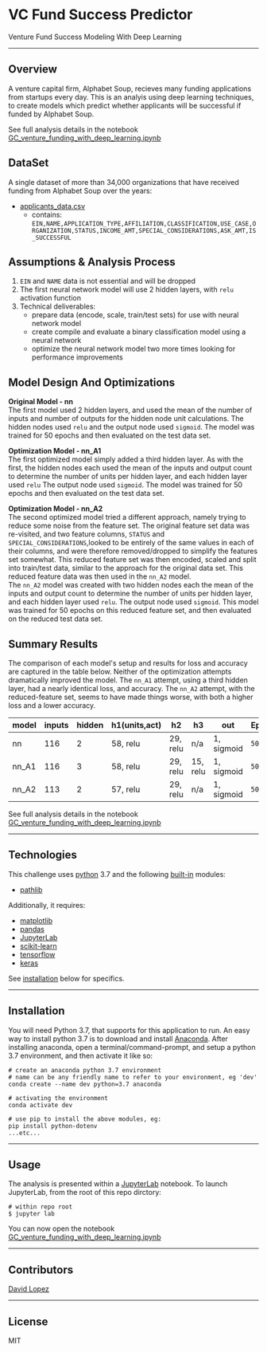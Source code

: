 # VC Fund Success Predictor
Venture Fund Success Modeling With Deep Learning

---

## Overview
A venture capital firm, Alphabet Soup, recieves many funding applications from startups every day. This is an analyis using deep learning techniques, to create models which predict whether applicants will be successful if funded by Alphabet Soup.  

See full analysis details in the notebook [GC_venture_funding_with_deep_learning.ipynb](app/GC_venture_funding_with_deep_learning.ipynb)  


## DataSet
A single dataset of more than 34,000 organizations that have received funding from Alphabet Soup over the years:
- [applicants_data.csv](data/applicants_data.csv)
  - contains: `EIN,NAME,APPLICATION_TYPE,AFFILIATION,CLASSIFICATION,USE_CASE,ORGANIZATION,STATUS,INCOME_AMT,SPECIAL_CONSIDERATIONS,ASK_AMT,IS_SUCCESSFUL`  


## Assumptions & Analysis Process
1) `EIN` and `NAME` data is not essential and will be dropped
2) The first neural network model will use 2 hidden layers, with `relu` activation function
2) Technical deliverables:
    - prepare data (encode, scale, train/test sets) for use with neural network model
    - create compile and evaluate a binary classification model using a neural network
    - optimize the neural network model two more times looking for performance improvements


## Model Design And Optimizations

**Original Model - nn**  
The first model used 2 hidden layers, and used the mean of the number of inputs and number of outputs for the hidden node unit calculations. The hidden nodes used `relu` and the output node used `sigmoid`. The model was trained for 50 epochs and then evaluated on the test data set.

**Optimization Model - nn_A1**  
The first optimized model simply added a third hidden layer. As with the first, the hidden nodes each used the mean of the inputs and output count to determine the number of units per hidden layer, and each hidden layer used `relu` The output node used `sigmoid`. The model was trained for 50 epochs and then evaluated on the test data set.

**Optimization Model - nn_A2**  
The second optimized model tried a different approach, namely trying to reduce some noise from the feature set. The original feature set data was re-visited, and two feature columns, `STATUS` and `SPECIAL_CONSIDERATIONS`,looked to be entirely of the same values in each of their columns, and were therefore removed/dropped to simplify the features set somewhat. This reduced feature set was then encoded, scaled and split into train/test data, similar to the approach for the original data set. This reduced feature data was then used in the `nn_A2` model.  
The `nn_A2` model was created with two hidden nodes each the mean of the inputs and output count to determine the number of units per hidden layer, and each hidden layer used `relu`. The output node used `sigmoid`. This model was trained for 50 epochs on this reduced feature set, and then evaluated on the reduced test data set.  

## Summary Results

The comparison of each model's setup and results for loss and accuracy are captured in the table below. Neither of the optimization attempts dramatically improved the model. The `nn_A1` attempt, using a third hidden layer, had a nearly identical loss, and accuracy. The `nn_A2` attempt, with the reduced-feature set, seems to have made things worse, with both a higher loss and a lower accuracy.

| model | inputs | hidden | h1(units,act) | h2 | h3 | out | Epoch | Loss | Acc |
| :--- | --- | --- | --- | --- | --- | --- | --- | --- | --- |
| nn | 116 | 2 | 58, relu | 29, relu | n/a | 1, sigmoid | `50` | `0.5532` | `0.7311` |
| nn_A1 | 116 | 3 | 58, relu | 29, relu | 15, relu | 1, sigmoid | `50` | `0.5551` | `0.7299` |
| nn_A2 | 113 | 2 | 57, relu | 29, relu | n/a | 1, sigmoid | `50` | `0.9219` | `0.3633` |



See full analysis details in the notebook [GC_venture_funding_with_deep_learning.ipynb](app/GC_venture_funding_with_deep_learning.ipynb) 

---

## Technologies

This challenge uses [python](https://www.python.org/) 3.7 and the following [built-in](https://docs.python.org/3/py-modindex.html) modules:
- [pathlib](https://docs.python.org/3/library/pathlib.html)

Additionally, it requires:
- [matplotlib](https://matplotlib.org/)
- [pandas](https://pandas.pydata.org/)
- [JupyterLab](https://jupyterlab.readthedocs.io/en/stable/)
- [scikit-learn](https://scikit-learn.org/stable/index.html)
- [tensorflow](https://www.tensorflow.org/)
- [keras](https://keras.io/)



See [installation](#installation) below for specifics.

---

## Installation

You will need Python 3.7, that supports for this application to run. An easy way to install python 3.7 is to download and install [Anaconda](https://www.anaconda.com/products/individual). After installing anaconda, open a terminal/command-prompt, and setup a python 3.7 environment, and then activate it like so:

```
# create an anaconda python 3.7 environment
# name can be any friendly name to refer to your environment, eg 'dev'
conda create --name dev python=3.7 anaconda

# activating the environment
conda activate dev

# use pip to install the above modules, eg:
pip install python-dotenv
...etc...
```


---

## Usage

The analysis is presented within a [JupyterLab](https://jupyterlab.readthedocs.io/en/stable/) notebook. To launch JupyterLab, from the root of this repo dirctory:

```
# within repo root 
$ jupyter lab
```
You can now open the notebook [GC_venture_funding_with_deep_learning.ipynb](app/GC_venture_funding_with_deep_learning.ipynb)  

---

## Contributors

[David Lopez](https://github.com/sububer)

---

## License

MIT